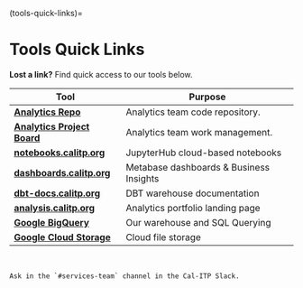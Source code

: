 (tools-quick-links)=

# Tools Quick Links

**Lost a link?** Find quick access to our tools below.

| Tool                                                                                               | Purpose                                 |
| -------------------------------------------------------------------------------------------------- | --------------------------------------- |
| [**Analytics Repo**](https://github.com/cal-itp/data-analyses)                                     | Analytics team code repository.         |
| [**Analytics Project Board**](https://github.com/cal-itp/data-analyses/projects/1)                 | Analytics team work management.         |
| [**notebooks.calitp.org**](https://notebooks.calitp.org/)                                          | JupyterHub cloud-based notebooks        |
| [**dashboards.calitp.org**](https://dashboards.calitp.org/)                                        | Metabase dashboards & Business Insights |
| [**dbt-docs.calitp.org**](https://dbt-docs.calitp.org/)                                            | DBT warehouse documentation             |
| [**analysis.calitp.org**](https://analysis.calitp.org/)                                            | Analytics portfolio landing page        |
| [**Google BigQuery**](https://console.cloud.google.com/bigquery)                                   | Our warehouse and SQL Querying          |
| [**Google Cloud Storage**](https://console.cloud.google.com/storage/browser/calitp-analytics-data) | Cloud file storage                      |

&#160;

```{admonition} Still need access to a tool on this page?
Ask in the `#services-team` channel in the Cal-ITP Slack.
```
